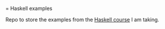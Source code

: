 = Haskell examples

Repo to store the examples from the
[Haskell course](https://www.youtube.com/playlist?list=PL8eBmR3QtPL3pDzQpwPYfWQ4NEPGu6j7z)
I am taking.
